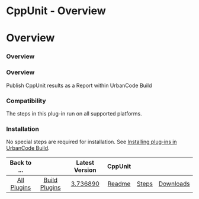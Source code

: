 
CppUnit - Overview
==================

# Overview



### Overview




 



### Overview


Publish CppUnit results as a Report within UrbanCode Build


### Compatibility


The steps in this plug-in run on all supported platforms.


### Installation


No special steps are required for installation. See [Installing plug-ins in UrbanCode Build](http://www-01.ibm.com/support/knowledgecenter/#!/SS8NMD_6.1.0/com.ibm.ucbuild.doc/topics/plugin_ch.html "Installing plug-ins in UrbanCode Build").




|Back to ...||Latest Version|CppUnit |||
| :---: | :---: | :---: | :---: | :---: | :---: |
|[All Plugins](../../index.md)|[Build Plugins](../README.md)|[3.736890](https://raw.githubusercontent.com/UrbanCode/IBM-UCB-PLUGINS/main/files/CppUnit/CppUnit-3.736890.zip)|[Readme](README.md)|[Steps](steps.md)|[Downloads](downloads.md)|
